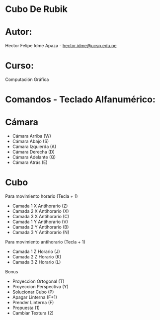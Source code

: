 # Cubo De Rubik

# Autor: 
Hector Felipe Idme Apaza  - hector.idme@ucsp.edu.pe
# Curso:
Computación Gráfica
# Comandos - Teclado Alfanumérico:
# Cámara
- Cámara Arriba (W)
- Cámara Abajo (S)
- Cámara Izquierda (A)
- Cámara Derecha (D)
- Cámara Adelante (Q) 
- Cámara Atrás (E)
# Cubo
Para movimiento horario (Tecla + 1)
- Camada 1 X Antihorario (Z)
- Camada 2 X Antihorario (X)
- Camada 3 X Antihorario (C)
- Camada 1 Y Antihorario (V)
- Camada 2 Y Antihorario (B)
- Camada 3 Y Antihorario (N)

Para movimiento antihorario (Tecla + 1)

- Camada 1 Z Horario (J)
- Camada 2 Z Horario (K)
- Camada 3 Z Horario (L)

Bonus

- Proyeccion Ortogonal (T)
- Proyeccion Perspectiva (Y)
- Solucionar Cubo (P)
- Apagar Linterna (F+1)
- Prender Linterna (F)
- Propuesta  (1)
- Cambiar Textura (2)
